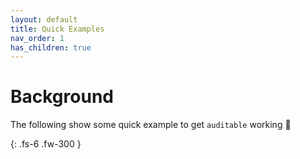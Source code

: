 ```yaml
---
layout: default
title: Quick Examples
nav_order: 1
has_children: true
---
```


# Background

The following show some quick example to get `auditable` working 🚀

{: .fs-6 .fw-300 }
